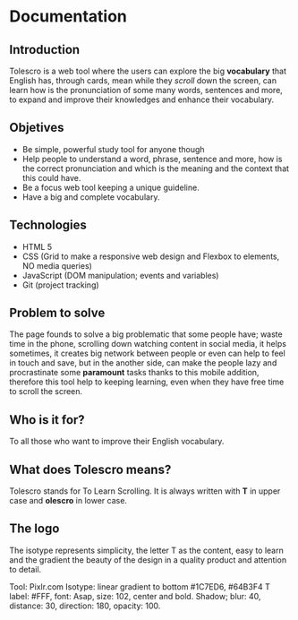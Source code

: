 # Documentation

## Introduction
Tolescro is a web tool where the users can explore the big **vocabulary** that English has, through cards, mean while they *scroll* down the screen,  can learn how is the pronunciation of some many words, sentences and more, to expand and improve their knowledges and enhance their vocabulary.

## Objetives
- Be simple, powerful study tool for anyone though 
- Help people to understand a word, phrase, sentence and more, how is the correct pronunciation and which is the meaning and the context that this could have.
- Be a focus web tool keeping a unique guideline.
- Have a big and complete vocabulary.

## Technologies
- HTML 5
- CSS (Grid to make a responsive web design and Flexbox to elements, NO media queries)
- JavaScript (DOM manipulation; events and variables)
- Git (project tracking)

## Problem to solve
The page founds to solve a big problematic that some people have; waste time in the phone, scrolling down watching content in social media, it helps sometimes, it creates big network between people or even can help to feel in touch and save, but in the another side, can make the people lazy and procrastinate some **paramount** tasks thanks to this mobile addition, therefore this tool help to keeping learning, even when they have free time to scroll the screen.

## Who is it for?
To all those who want to improve their English vocabulary.

## What does Tolescro means?
Tolescro stands for To Learn Scrolling. It is always written with **T** in upper case and **olescro** in lower case.

## The logo
The isotype represents simplicity, the letter T as the content, easy to learn and the gradient the beauty of the design in a quality product and attention to detail.

Tool: Pixlr.com
Isotype: linear gradient to bottom #1C7ED6, #64B3F4
T label: #FFF, font: Asap, size: 102, center and bold. Shadow; blur: 40, distance: 30, direction: 180, opacity: 100.